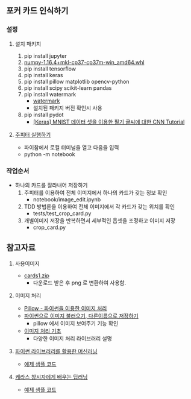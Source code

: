 ## 포커 카드 인식하기

### 설정 

1. 설치 패키지
    1. pip install jupyter
    1. [numpy-1.16.4+mkl-cp37-cp37m-win_amd64.whl](https://www.lfd.uci.edu/~gohlke/pythonlibs/#numpy)
    1. pip install tensorflow
    1. pip install keras
    1. pip install pillow matplotlib opencv-python
    1. pip install scipy scikit-learn pandas
    1. pip install watermark
        - [watermark](https://github.com/rasbt/watermark#installation-and-updating)
        - 설치된 패키지 버전 확인시 사용
    1. pip install pydot
        - [[Keras] MNIST 데이터 셋을 이용한 필기 글씨에 대한 CNN Tutorial](https://pinkwink.kr/1121?category=580892)

1. [주피터 실행하기](https://dojang.io/mod/page/view.php?id=2457) 
    - 파이참에서 로컬 터미널을 열고 다음을 입력
    - python -m notebook


### 작업순서

* 하나의 카드를 잘라내어 저장하기
    1. 주피터를 이용하여 전체 이미지에서 하나의 카드가 갖는 정보 확인
        - notebook/image_edit.ipynb
    1. TDD 방법론을 이용하여 전체 이미지에서 각 카드가 갖는 위치를 확인
        - tests/test_crop_card.py
    1. 개별이미지 저장을 반복하면서 세부적인 옵셋을 조정하고 이미지 저장
        - crop_card.py
 

## 참고자료

1. 사용이미지
    - [cards1.zip](http://snap2objects.com/downloads/cards1.zip)
        - 다운로드 받은 후 png 로 변환하여 사용함.
1. 이미지 처리
    * [Pillow - 파이썬을 이용한 이미지 처리](https://wikidocs.net/26471)
    * [파이썬으로 이미지 불러오기, 다른이름으로 저장하기](https://classicismist.blogspot.com/2019/03/by-pillow.html)
        * pillow 에서 이미지 보여주기 기능 확인
    * [이미지 처리 기초](https://datascienceschool.net/view-notebook/9af8d8e93c084bc49f0ac2bb8a20e2a4/)
        * 다양한 이미지 처리 라이브러리 설명

1. [파이썬 라이브러리를 활용한 머신러닝](http://www.yes24.com/Product/Goods/42806875)
    - [예제 샘플 코드](https://github.com/rickiepark/introduction_to_ml_with_python)    
1. [케라스 창시자에게 배우는 딥러닝](http://www.yes24.com/Product/goods/65050162)
    - [예제 샘플 코드](https://github.com/gilbutITbook/006975)    
